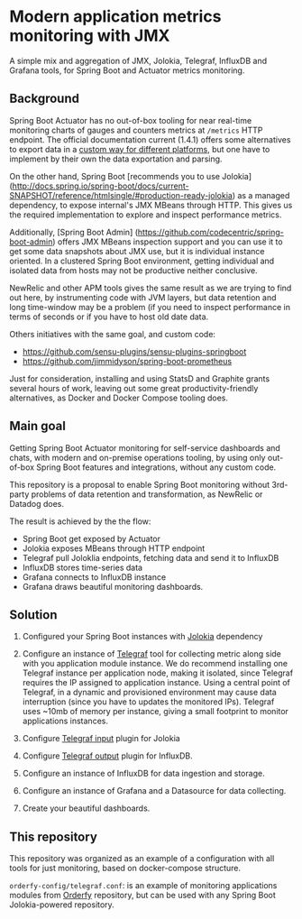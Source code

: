 # Modern application metrics monitoring with JMX

A simple mix and aggregation of JMX, Jolokia, Telegraf, InfluxDB and Grafana tools, for Spring Boot and Actuator metrics monitoring.

## Background

Spring Boot Actuator has no out-of-box tooling for near real-time monitoring charts of gauges and counters metrics at `/metrics` HTTP endpoint. The official documentation current (1.4.1) offers some alternatives to export data in a [custom way for different platforms](http://docs.spring.io/spring-boot/docs/current/reference/html/production-ready-metrics.html), but one have to implement by their own the data exportation and parsing.

On the other hand, Spring Boot [recommends you to use Jolokia] (http://docs.spring.io/spring-boot/docs/current-SNAPSHOT/reference/htmlsingle/#production-ready-jolokia) as a managed dependency, to expose internal's JMX MBeans through HTTP. This gives us the required implementation to explore and inspect performance metrics.

Additionally, [Spring Boot Admin] (https://github.com/codecentric/spring-boot-admin) offers JMX MBeans inspection support and you can use it to get some data snapshots about JMX use, but it is individual instance oriented. In a clustered Spring Boot environment, getting individual and isolated data from hosts may not be productive neither conclusive.

NewRelic and other APM tools gives the same result as we are trying to find out here, by instrumenting code with JVM layers, but data retention and long time-window may be a problem (if you need to inspect performance in terms of seconds or if you have to host old date data.

Others initiatives with the same goal, and custom code:

- https://github.com/sensu-plugins/sensu-plugins-springboot
- https://github.com/jimmidyson/spring-boot-prometheus

Just for consideration, installing and using StatsD and Graphite grants several hours of work, leaving out some great productivity-friendly alternatives, as Docker and Docker Compose tooling does.

## Main goal
Getting Spring Boot Actuator monitoring for self-service dashboards and chats, with modern and on-premise operations tooling, by using only out-of-box Spring Boot features and integrations, without any custom code.

This repository is a proposal to enable Spring Boot monitoring without 3rd-party problems of data retention and transformation, as NewRelic or Datadog does.

The result is achieved by the the flow: 

- Spring Boot get exposed by Actuator
- Jolokia exposes MBeans through HTTP endpoint
- Telegraf pull Joloklia endpoints, fetching data and send it to InfluxDB
- InfluxDB stores time-series data
- Grafana connects to InfluxDB instance
- Grafana draws beautiful monitoring dashboards.

## Solution

1. Configured your Spring Boot instances with [Jolokia](http://docs.spring.io/spring-boot/docs/current-SNAPSHOT/reference/htmlsingle/#production-ready-jolokia) dependency

2. Configure an instance of [Telegraf](https://github.com/influxdata/telegraf) tool for collecting metric along side with you application module instance. We do recommend installing one Telegraf instance per application node, making it isolated, since Telegraf requires the IP assigned to application instance. Using a central point of Telegraf, in a dynamic and provisioned environment may cause data interruption (since you have to updates the monitored IPs). Telegraf uses ~10mb of memory per instance, giving a small footprint to monitor applications instances.

3. Configure [Telegraf input](https://github.com/influxdata/telegraf/tree/master/plugins/inputs/jolokia) plugin for Jolokia

4. Configure [Telegraf output](https://github.com/influxdata/telegraf/tree/master/plugins/outputs/influxdb) plugin for InfluxDB.

5. Configure an instance of InfluxDB for data ingestion and storage.

6. Configure an instance of Grafana and a Datasource for data collecting.

7. Create your beautiful dashboards.

## This repository
This repository was organized as an example of a configuration with all tools for just monitoring, based on docker-compose structure.

`orderfy-config/telegraf.conf`: is an example of monitoring applications modules from [Orderfy](https://github.com/brunosimioni/orderfy) repository, but can be used with any Spring Boot Jolokia-powered repository.
